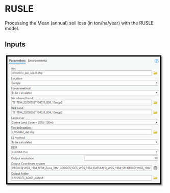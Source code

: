 # RUSLE

Processing the Mean (annual) soil loss (in ton/ha/year) with the RUSLE model.

## Inputs


![Arcgis  pro toolbox](static/Arcgis_pro_Toolbox.PNG)

